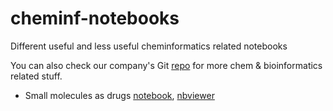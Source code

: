 cheminf-notebooks
=================

Different useful and less useful cheminformatics related notebooks  

You can also check our company's Git
[repo](https://github.com/Team-SKI/snippets) for more chem & bioinformatics
related stuff.

 *  Small molecules as drugs
[notebook](https://github.com/samoturk/cheminf-notebooks/blob/master/IPython/Small%20molecules%20as%20drugs.ipynb),
[nbviewer](http://nbviewer.ipython.org/github/samoturk/cheminf-notebooks/blob/master/IPython/Small%20molecules%20as%20drugs.ipynb)
